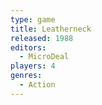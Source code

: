 ```yaml
---
type: game
title: Leatherneck
released: 1988
editors: 
  - MicroDeal
players: 4
genres:
  - Action
---
```


